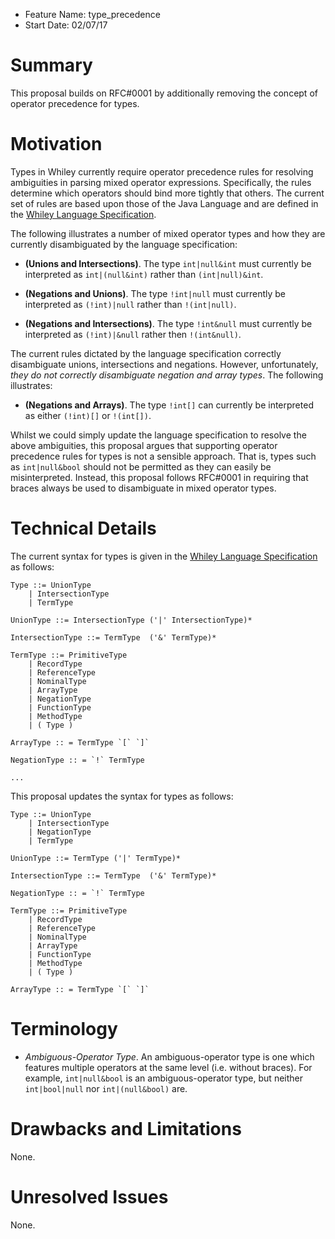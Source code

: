- Feature Name: type_precedence
- Start Date: 02/07/17

# Summary

This proposal builds on RFC#0001 by additionally removing the concept
of operator precedence for types.  

# Motivation

Types in Whiley currently require operator precedence rules for
resolving ambiguities in parsing mixed operator
expressions. Specifically, the rules determine which operators should
bind more tightly that others.  The current set of rules are based
upon those of the Java Language and are defined in the
[Whiley Language Specification](http://whiley.org/download/WhileyLanguageSpec.pdf).

The following illustrates a number of mixed operator types and how
they are currently disambiguated by the language specification:

- **(Unions and Intersections)**.  The type `int|null&int` must
  currently be interpreted as `int|(null&int)` rather than `(int|null)&int`.

- **(Negations and Unions)**.  The type `!int|null` must currently be
interpreted as `(!int)|null` rather than `!(int|null)`.

- **(Negations and Intersections)**.  The type `!int&null` must currently be
interpreted as `(!int)|&null` rather then `!(int&null)`.

The current rules dictated by the language specification correctly
disambiguate unions, intersections and negations.  However,
unfortunately, _they do not correctly disambiguate negation and array
types_.  The following illustrates:

- **(Negations and Arrays)**.  The type `!int[]` can currently be
interpreted as either `(!int)[]` or `!(int[])`.

Whilst we could simply update the language specification to resolve
the above ambiguities, this proposal argues that supporting operator
precedence rules for types is not a sensible approach.  That is, types
such as `int|null&bool` should not be permitted as they can easily be
misinterpreted.  Instead, this proposal follows RFC#0001 in requiring
that braces always be used to disambiguate in mixed operator types.

# Technical Details

The current syntax for types is given in the
[Whiley Language Specification](http://whiley.org/download/WhileyLanguageSpec.pdf)
as follows:

```
Type ::= UnionType
	| IntersectionType
	| TermType

UnionType ::= IntersectionType ('|' IntersectionType)*

IntersectionType ::= TermType  ('&' TermType)*

TermType ::= PrimitiveType
	| RecordType
	| ReferenceType
	| NominalType
	| ArrayType
	| NegationType
	| FunctionType
	| MethodType
	| ( Type )

ArrayType :: = TermType `[` `]`

NegationType :: = `!` TermType

...
```

This proposal updates the syntax for types as follows:

```
Type ::= UnionType
    | IntersectionType
    | NegationType
    | TermType

UnionType ::= TermType ('|' TermType)*

IntersectionType ::= TermType  ('&' TermType)*

NegationType :: = `!` TermType

TermType ::= PrimitiveType
	| RecordType
	| ReferenceType
	| NominalType
	| ArrayType
	| FunctionType
	| MethodType
	| ( Type )

ArrayType :: = TermType `[` `]`

```

# Terminology

* *Ambiguous-Operator Type*.  An ambiguous-operator type is one
  which features multiple operators at the same level (i.e. without
  braces). For example, `int|null&bool` is an ambiguous-operator type,
  but neither `int|bool|null` nor `int|(null&bool)` are.

# Drawbacks and Limitations

None.

# Unresolved Issues

None.
